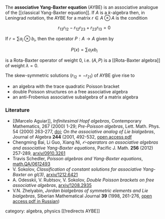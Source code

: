The __associative Yang-Baxter equation__ (AYBE) is an associative analogue of the [[classical Yang-Baxter equation]]. If $A$ is a $k$-algebra then, in Leningrad notation, the AYBE for a matrix $r\in A\otimes A$ is the condition

$$
r_{1 3} r_{1 2} - r_{1 2} r_{2 3} + r_{2 3} r_{1 3} = 0
$$

If $r = \sum a_i\otimes b_i$, then the operator $P:A\to A$ given by

$$
P(x) = \sum a_i x b_i
$$

is a Rota-Baxter operator of weight $0$, i.e. $(A,P)$ is a [[Rota-Baxter algebra]] of weight $\lambda = 0$. 

The skew-symmetric solutions ($r_{1 2} = - r_{2 1}$) of AYBE give rise to 

* an algebra with the trace quadratic Poisson bracket
* double Poisson structures on a free associative algebra
* an anti-Frobenius associative subalgebra of a matrix algebra

### Literature

* [[Marcelo Aguiar]], _Infinitesimal Hopf algebras_,  Contemporary Mathematics, 267 (2000) 1-29; _Pre-Poisson algebras_, Lett. Math. Phys. 54 (2000) 263-277, [doi](http://dx.doi.org/10.1023/A:1010818119040); _On the associative analog of Lie bialgebras_,  Journal of Algebra __244__ (2001, 492-532, [open access pdf](http://www.sciencedirect.com/science/article/pii/S0021869301988775/pdf?md5=322e83568195266edf53989698f3ae78&pid=1-s2.0-S0021869301988775-main.pdf)
* Chengming Bai, Li Guo, Xiang Ni, _$\mathcal{O}$-operators on associative algebras and associative Yang-Baxter equations_, Pacific J. Math. __256__ (2012) 257-289, [arxiv/0910.3261](http://arxiv.org/abs/0910.3261)
* Travis Schedler, _Poisson algebras and Yang-Baxter equations_, [math.QA/0612493](http://arxiv.org/abs/math.QA/0612493)
* V. Sokolov, _Classification of constant solutions for associative Yang-Baxter on $gl(3)$_, [arxiv/1212.6421](http://arxiv.org/abs/1212.6421)
* A. Odesskii, V. Rubtsov, V. Sokolov, _Double Poisson brackets on free associative algebras_, [arxiv/1208.2935](http://arxiv.org/abs/1208.2935)
* V.N. Zhelyabin, _Jordan bialgebras of symmetric elements and Lie bialgebras_, Siberian Mathematical Journal __39__ (1998, 261-276, [open access pdf in Russian](http://www.mathnet.ru/links/da921ffaf25317abe8ca0e15e9c91eda/smj275.pdf)) 

category: algebra, physics
[[!redirects AYBE]]
